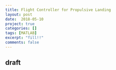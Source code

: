 ```yaml
---
title: Flight Controller for Propulsive Landing
layout: post
date:  2018-05-10
project: true
categories: []
tags: [MATLAB]
excerpt: "fill!!"
comments: false
---
```

## draft
